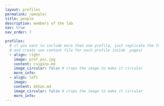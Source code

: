 ```yaml
---
layout: profiles
permalink: /people/
title: people
description: members of the lab
nav: true
nav_order: 7

profiles:
  # if you want to include more than one profile, just replicate the following block
  # and create one content file for each profile inside _pages/
  - align: right
    image: prof_pic.jpg
    content: csugino.md
    image_circular: false # crops the image to make it circular
    more_info:
  - align: left
    image: 
    content: mkhan.md
    image_circular: false # crops the image to make it circular
    more_info:
---
```

